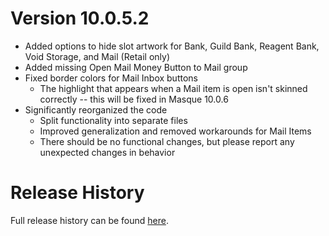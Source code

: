 # Version 10.0.5.2

* Added options to hide slot artwork for Bank, Guild Bank, Reagent Bank, Void Storage, and Mail (Retail only)
* Added missing Open Mail Money Button to Mail group
* Fixed border colors for Mail Inbox buttons
  * The highlight that appears when a Mail item is open isn't skinned correctly -- this will be fixed in Masque 10.0.6
* Significantly reorganized the code
  * Split functionality into separate files
  * Improved generalization and removed workarounds for Mail Items
  * There should be no functional changes, but please report any unexpected changes in behavior

# Release History

Full release history can be found [here](https://github.com/kstange/MasqueBlizzInv/wiki/Release-Notes).

